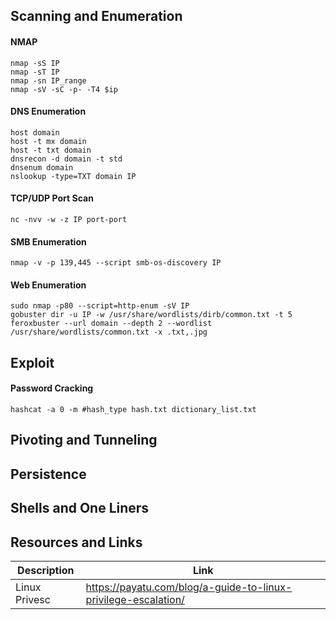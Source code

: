 ## Scanning and Enumeration

#### NMAP
`nmap -sS IP`<br>
`nmap -sT IP`<br>
`nmap -sn IP_range`<br>
`nmap -sV -sC -p- -T4 $ip`<br>

#### DNS Enumeration
`host domain`<br>
`host -t mx domain`<br>
`host -t txt domain`<br>
`dnsrecon -d domain -t std`<br>
`dnsenum domain`<br>
`nslookup -type=TXT domain IP`<br>

#### TCP/UDP Port Scan
`nc -nvv -w -z IP port-port`<br>

#### SMB Enumeration
`nmap -v -p 139,445 --script smb-os-discovery IP`<br>

#### Web Enumeration
`sudo nmap -p80 --script=http-enum -sV IP` <br>
`gobuster dir -u IP -w /usr/share/wordlists/dirb/common.txt -t 5`<br>
`feroxbuster --url domain --depth 2 --wordlist /usr/share/wordlists/common.txt -x .txt,.jpg`<br>

## Exploit

#### Password Cracking
`hashcat -a 0 -m #hash_type hash.txt dictionary_list.txt`<br>

## Pivoting and Tunneling

## Persistence

## Shells and One Liners


## Resources and Links
|Description|Link|
|-----------|----|
|Linux Privesc|https://payatu.com/blog/a-guide-to-linux-privilege-escalation/|
